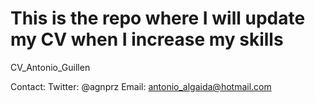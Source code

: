 # This is the repo where I will update my CV when I increase my skills
CV_Antonio_Guillen

Contact:
Twitter: @agnprz
Email: antonio_algaida@hotmail.com
